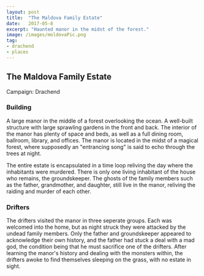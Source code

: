 ```yaml
---
layout: post
title:  "The Maldova Family Estate"
date:   2017-05-8
excerpt: "Haunted manor in the midst of the forest."
image: /images/moldovaPic.png
tag:
- drachend
- places 
---
```


## The Maldova Family Estate
Campaign: Drachend

### Building
A large manor in the middle of a forest overlooking the ocean. A well-built structure with large sprawling gardens in the front and back. The interior of the manor has plenty of space and beds, as well as a full dining room, ballroom, library, and offices. The manor is located in the midst of a magical forest, where supposedly an "entrancing song" is said to echo through the trees at night.

The entire estate is encapsulated in a time loop reliving the day where the inhabitants were murdered. There is only one living inhabitant of the house who remains, the groundskeeper. The ghosts of the family members such as the father, grandmother, and daughter, still live in the manor, reliving the raiding and murder of each other.

### Drifters
The drifters visited the manor in three seperate groups. Each was welcomed into the home, but as night struck they were attacked by the undead family members. Only the father and groundskeeper appeared to acknowledge their own history, and the father had stuck a deal with a mad god, the condition being that he must sacrifice one of the drifters. After learning the manor's history and dealing with the monsters within, the drifters awoke to find themselves sleeping on the grass, with no estate in sight. 
